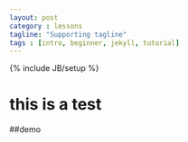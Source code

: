 ```yaml
---
layout: post
category : lessons
tagline: "Supporting tagline"
tags : [intro, beginner, jekyll, tutorial]
---
```

{% include JB/setup %}

this is a test
===================

##demo